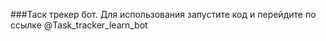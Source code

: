 ###Таск трекер бот.
  Для использования запустите код и перейдите по ссылке @Task_tracker_learn_bot
